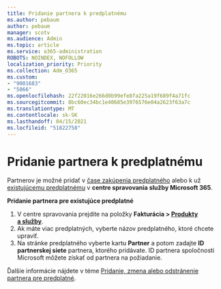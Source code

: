```yaml
---
title: Pridanie partnera k predplatnému
ms.author: pebaum
author: pebaum
manager: scotv
ms.audience: Admin
ms.topic: article
ms.service: o365-administration
ROBOTS: NOINDEX, NOFOLLOW
localization_priority: Priority
ms.collection: Adm_O365
ms.custom:
- "9001683"
- "5066"
ms.openlocfilehash: 22f22016e266d0b99efe8fa225a19f689f4a71fc
ms.sourcegitcommit: 8bc60ec34bc1e40685e3976576e04a2623f63a7c
ms.translationtype: MT
ms.contentlocale: sk-SK
ms.lasthandoff: 04/15/2021
ms.locfileid: "51822758"
---
```

# <a name="add-a-partner-to-your-subscription"></a>Pridanie partnera k predplatnému

Partnerov je možné pridať v [čase zakúpenia predplatného](https://docs.microsoft.com/microsoft-365/admin/misc/add-partner?view=o365-worldwide#add-a-partner-at-the-time-of-purchase) alebo k už [existujúcemu predplatnému](https://docs.microsoft.com/microsoft-365/admin/misc/add-partner?view=o365-worldwide#add-a-partner-to-an-existing-subscription) v **centre spravovania služby Microsoft 365**.

**Pridanie partnera pre existujúce predplatné**

1. V centre spravovania prejdite na položky **Fakturácia > [Produkty a služby](https://go.microsoft.com/fwlink/p/?linkid=842054)**. 
2. Ak máte viac predplatných, vyberte názov predplatného, ktoré chcete upraviť. 
3. Na stránke predplatného vyberte kartu **Partner** a potom zadajte **ID partnerskej siete** partnera, ktorého pridávate. ID partnera spoločnosti Microsoft môžete získať od partnera na požiadanie. 

Ďalšie informácie nájdete v téme [Pridanie, zmena alebo odstránenie partnera pre predplatné](https://docs.microsoft.com/microsoft-365/admin/misc/add-partner). 
